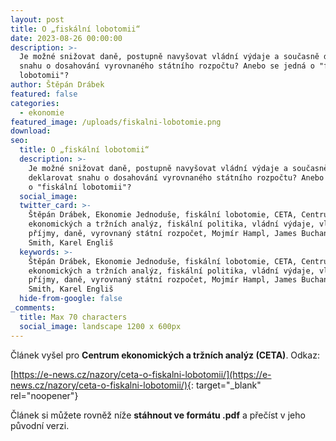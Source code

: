 ```yaml
---
layout: post
title: O „fiskální lobotomii“
date: 2023-08-26 00:00:00
description: >-
  Je možné snižovat daně, postupně navyšovat vládní výdaje a současně deklarovat
  snahu o dosahování vyrovnaného státního rozpočtu? Anebo se jedná o "fiskální
  lobotomii"?
author: Štěpán Drábek
featured: false
categories:
  - ekonomie
featured_image: /uploads/fiskalni-lobotomie.png
download:
seo:
  title: O „fiskální lobotomii“
  description: >-
    Je možné snižovat daně, postupně navyšovat vládní výdaje a současně
    deklarovat snahu o dosahování vyrovnaného státního rozpočtu? Anebo se jedná
    o "fiskální lobotomii"?
  social_image:
  twitter_card: >-
    Štěpán Drábek, Ekonomie Jednoduše, fiskální lobotomie, CETA, Centrum
    ekonomických a tržních analýz, fiskální politika, vládní výdaje, vládní
    příjmy, daně, vyrovnaný státní rozpočet, Mojmír Hampl, James Buchanan, Adam
    Smith, Karel Engliš
  keywords: >-
    Štěpán Drábek, Ekonomie Jednoduše, fiskální lobotomie, CETA, Centrum
    ekonomických a tržních analýz, fiskální politika, vládní výdaje, vládní
    příjmy, daně, vyrovnaný státní rozpočet, Mojmír Hampl, James Buchanan, Adam
    Smith, Karel Engliš
  hide-from-google: false
_comments:
  title: Max 70 characters
  social_image: landscape 1200 x 600px
---
```

Článek vyšel pro&nbsp;**Centrum ekonomických a tržních analýz (CETA)**. Odkaz:

[https://e-news.cz/nazory/ceta-o-fiskalni-lobotomii/](https://e-news.cz/nazory/ceta-o-fiskalni-lobotomii/){: target="_blank" rel="noopener"}

Článek si můžete rovněž níže&nbsp;**stáhnout ve formátu .pdf**&nbsp;a přečíst v jeho původní verzi.